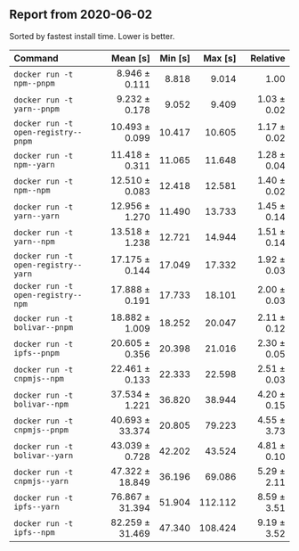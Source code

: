## Report from 2020-06-02

Sorted by fastest install time. Lower is better.


| Command | Mean [s] | Min [s] | Max [s] | Relative |
|:---|---:|---:|---:|---:|
| `docker run -t npm--pnpm` | 8.946 ± 0.111 | 8.818 | 9.014 | 1.00 |
| `docker run -t yarn--pnpm` | 9.232 ± 0.178 | 9.052 | 9.409 | 1.03 ± 0.02 |
| `docker run -t open-registry--pnpm` | 10.493 ± 0.099 | 10.417 | 10.605 | 1.17 ± 0.02 |
| `docker run -t npm--yarn` | 11.418 ± 0.311 | 11.065 | 11.648 | 1.28 ± 0.04 |
| `docker run -t npm--npm` | 12.510 ± 0.083 | 12.418 | 12.581 | 1.40 ± 0.02 |
| `docker run -t yarn--yarn` | 12.956 ± 1.270 | 11.490 | 13.733 | 1.45 ± 0.14 |
| `docker run -t yarn--npm` | 13.518 ± 1.238 | 12.721 | 14.944 | 1.51 ± 0.14 |
| `docker run -t open-registry--yarn` | 17.175 ± 0.144 | 17.049 | 17.332 | 1.92 ± 0.03 |
| `docker run -t open-registry--npm` | 17.888 ± 0.191 | 17.733 | 18.101 | 2.00 ± 0.03 |
| `docker run -t bolivar--pnpm` | 18.882 ± 1.009 | 18.252 | 20.047 | 2.11 ± 0.12 |
| `docker run -t ipfs--pnpm` | 20.605 ± 0.356 | 20.398 | 21.016 | 2.30 ± 0.05 |
| `docker run -t cnpmjs--npm` | 22.461 ± 0.133 | 22.333 | 22.598 | 2.51 ± 0.03 |
| `docker run -t bolivar--npm` | 37.534 ± 1.221 | 36.820 | 38.944 | 4.20 ± 0.15 |
| `docker run -t cnpmjs--pnpm` | 40.693 ± 33.374 | 20.805 | 79.223 | 4.55 ± 3.73 |
| `docker run -t bolivar--yarn` | 43.039 ± 0.728 | 42.202 | 43.524 | 4.81 ± 0.10 |
| `docker run -t cnpmjs--yarn` | 47.322 ± 18.849 | 36.196 | 69.086 | 5.29 ± 2.11 |
| `docker run -t ipfs--yarn` | 76.867 ± 31.394 | 51.904 | 112.112 | 8.59 ± 3.51 |
| `docker run -t ipfs--npm` | 82.259 ± 31.469 | 47.340 | 108.424 | 9.19 ± 3.52 |
